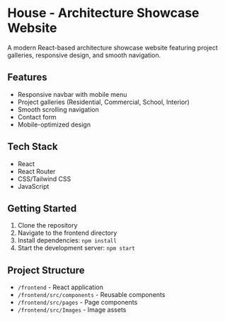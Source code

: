 # House - Architecture Showcase Website

A modern React-based architecture showcase website featuring project galleries, responsive design, and smooth navigation.

## Features

- Responsive navbar with mobile menu
- Project galleries (Residential, Commercial, School, Interior)
- Smooth scrolling navigation
- Contact form
- Mobile-optimized design

## Tech Stack

- React
- React Router
- CSS/Tailwind CSS
- JavaScript

## Getting Started

1. Clone the repository
2. Navigate to the frontend directory
3. Install dependencies: `npm install`
4. Start the development server: `npm start`

## Project Structure

- `/frontend` - React application
- `/frontend/src/components` - Reusable components
- `/frontend/src/pages` - Page components
- `/frontend/src/Images` - Image assets